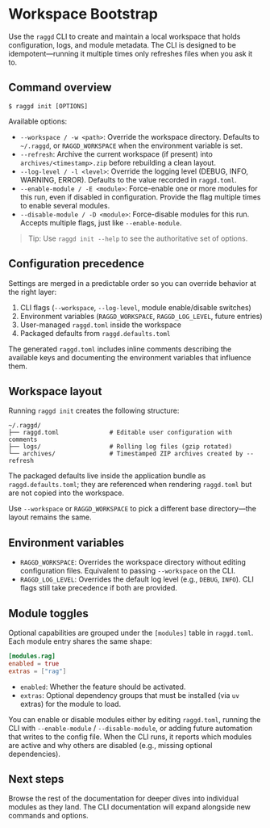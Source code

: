# Workspace Bootstrap

Use the `raggd` CLI to create and maintain a local workspace that holds
configuration, logs, and module metadata. The CLI is designed to be
idempotent—running it multiple times only refreshes files when you ask it to.

## Command overview

```console
$ raggd init [OPTIONS]
```

Available options:
- `--workspace / -w <path>`: Override the workspace directory. Defaults to
  `~/.raggd`, or `RAGGD_WORKSPACE` when the environment variable is set.
- `--refresh`: Archive the current workspace (if present) into
  `archives/<timestamp>.zip` before rebuilding a clean layout.
- `--log-level / -l <level>`: Override the logging level (DEBUG, INFO, WARNING,
  ERROR). Defaults to the value recorded in `raggd.toml`.
- `--enable-module / -E <module>`: Force-enable one or more modules for this
  run, even if disabled in configuration. Provide the flag multiple times to
  enable several modules.
- `--disable-module / -D <module>`: Force-disable modules for this run. Accepts
  multiple flags, just like `--enable-module`.

> Tip: Use `raggd init --help` to see the authoritative set of options.

## Configuration precedence

Settings are merged in a predictable order so you can override behavior at the
right layer:

1. CLI flags (`--workspace`, `--log-level`, module enable/disable switches)
2. Environment variables (`RAGGD_WORKSPACE`, `RAGGD_LOG_LEVEL`, future entries)
3. User-managed `raggd.toml` inside the workspace
4. Packaged defaults from `raggd.defaults.toml`

The generated `raggd.toml` includes inline comments describing the available
keys and documenting the environment variables that influence them.

## Workspace layout

Running `raggd init` creates the following structure:

```
~/.raggd/
├── raggd.toml              # Editable user configuration with comments
├── logs/                   # Rolling log files (gzip rotated)
└── archives/               # Timestamped ZIP archives created by --refresh
```

The packaged defaults live inside the application bundle as
`raggd.defaults.toml`; they are referenced when rendering `raggd.toml` but are
not copied into the workspace.

Use `--workspace` or `RAGGD_WORKSPACE` to pick a different base directory—the
layout remains the same.

## Environment variables

- `RAGGD_WORKSPACE`: Overrides the workspace directory without editing
  configuration files. Equivalent to passing `--workspace` on the CLI.
- `RAGGD_LOG_LEVEL`: Overrides the default log level (e.g., `DEBUG`, `INFO`).
  CLI flags still take precedence if both are provided.

## Module toggles

Optional capabilities are grouped under the `[modules]` table in
`raggd.toml`. Each module entry shares the same shape:

```toml
[modules.rag]
enabled = true
extras = ["rag"]
```

- `enabled`: Whether the feature should be activated.
- `extras`: Optional dependency groups that must be installed (via `uv` extras)
  for the module to load.

You can enable or disable modules either by editing `raggd.toml`, running the
CLI with `--enable-module` / `--disable-module`, or adding future automation
that writes to the config file. When the CLI runs, it reports which modules are
active and why others are disabled (e.g., missing optional dependencies).

## Next steps

Browse the rest of the documentation for deeper dives into individual modules
as they land. The CLI documentation will expand alongside new commands and
options.

